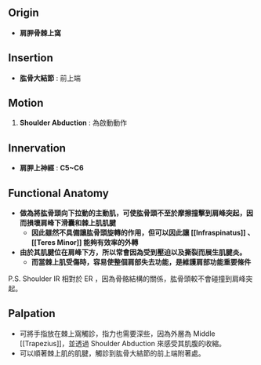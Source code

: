 ## Origin
* **肩胛骨棘上窩**  

## Insertion
* **肱骨大結節** : 前上端  

## Motion
1. **Shoulder Abduction** : 為啟動動作  

## Innervation
* **肩胛上神經** : **C5~C6**  

## Functional Anatomy
* **做為將肱骨頭向下拉動的主動肌，可使肱骨頭不至於摩擦撞擊到肩峰突起，因而損壞肩峰下滑囊和棘上肌肌腱**
	* **因此雖然不具備讓肱骨頭旋轉的作用，但可以因此讓 [[Infraspinatus]] 、[[Teres Minor]] 能夠有效率的外轉**
* **由於其肌腱位在肩峰下方，所以常會因為受到壓迫以及撕裂而展生肌腱炎。**
	* **而當棘上肌受傷時，容易使整個肩部失去功能，是維護肩部功能重要條件**  
	
P.S. Shoulder IR 相對於 ER ，因為骨骼結構的關係，肱骨頭較不會碰撞到肩峰突起。  

## Palpation
* 可將手指放在棘上窩觸診，指力也需要深些，因為外層為 Middle [[Trapezius]]，並透過 Shoulder Abduction 來感受其肌腹的收縮。
* 可以順著棘上肌的肌腱，觸診到肱骨大結節的前上端附著處。